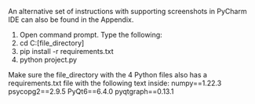 An alternative set of instructions with supporting screenshots in PyCharm IDE can also be found in the Appendix.

1. Open command prompt. Type the following:
2. cd C:\[file_directory]
3. pip install -r requirements.txt
4. python project.py

Make sure the file_directory with the 4 Python files also has a requirements.txt file with the following text inside:
numpy==1.22.3
psycopg2==2.9.5
PyQt6==6.4.0
pyqtgraph==0.13.1
